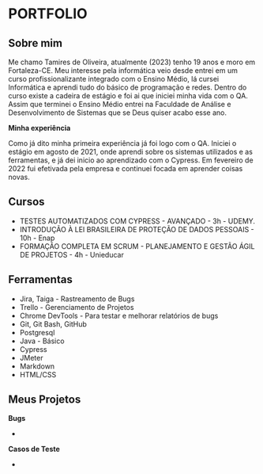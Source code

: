 # PORTFOLIO

## Sobre mim

Me chamo Tamires de Oliveira, atualmente (2023) tenho 19 anos e moro em Fortaleza-CE. Meu interesse pela informática veio desde entrei em um curso profissionalizante integrado com o Ensino Médio, lá cursei Informática e aprendi tudo do básico de programação e redes. Dentro do curso existe a cadeira de estágio e foi ai que iniciei minha vida com o QA. Assim que terminei o Ensino Médio entrei na Faculdade de Análise e Desenvolvimento de Sistemas que se Deus quiser acabo esse ano.


**Minha experiência**

Como já dito minha primeira experiência já foi logo com o QA. Iniciei o estágio em agosto de 2021, onde aprendi sobre os sistemas utilizados e as ferramentas, e já dei inicio ao aprendizado com o Cypress. Em fevereiro de 2022 fui efetivada pela empresa e continuei focada em aprender coisas novas.

## Cursos

* TESTES AUTOMATIZADOS COM CYPRESS - AVANÇADO - 3h - UDEMY.
* INTRODUÇÃO À LEI BRASILEIRA DE PROTEÇÃO DE DADOS PESSOAIS - 10h - Enap
* FORMAÇÃO COMPLETA EM SCRUM - PLANEJAMENTO E GESTÃO ÁGIL DE PROJETOS - 4h - Unieducar



## Ferramentas

* Jira, Taiga - Rastreamento de Bugs
* Trello - Gerenciamento de Projetos
* Chrome DevTools - Para testar e melhorar relatórios de bugs
* Git, Git Bash, GitHub
* Postgresql
* Java - Básico
* Cypress 
* JMeter
* Markdown
* HTML/CSS

## Meus Projetos

**Bugs**

* 


**Casos de Teste**

* 

